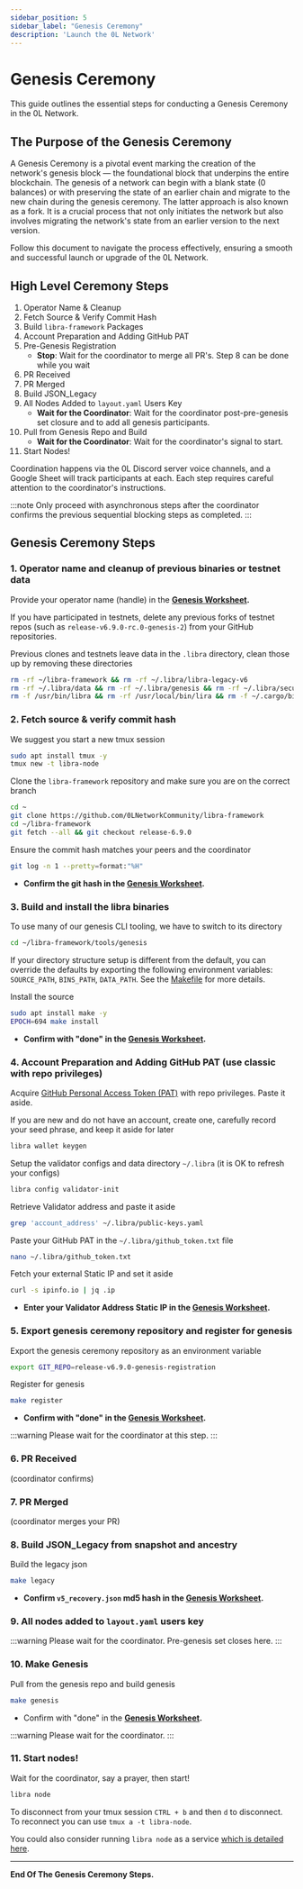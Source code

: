 ```yaml
---
sidebar_position: 5
sidebar_label: "Genesis Ceremony"
description: 'Launch the 0L Network'
---
```


# Genesis Ceremony

This guide outlines the essential steps for conducting a Genesis Ceremony in the 0L Network.

## The Purpose of the Genesis Ceremony

A Genesis Ceremony is a pivotal event marking the creation of the network's genesis block — the foundational block that
underpins the entire blockchain.
The genesis of a network can begin with a blank state (0 balances) or with preserving the state of an earlier chain and
migrate to the new chain during the genesis ceremony. The latter approach is also known as a fork.
It is a crucial process that not only initiates the network but also involves migrating the network's state from an
earlier version to the next version.

Follow this document to navigate the process effectively, ensuring a smooth and successful launch or upgrade of the 0L
Network.

## High Level Ceremony Steps

1. Operator Name & Cleanup
2. Fetch Source & Verify Commit Hash
3. Build `libra-framework` Packages
4. Account Preparation and Adding GitHub PAT
5. Pre-Genesis Registration
    - **Stop**: Wait for the coordinator to merge all PR's. Step 8 can be done while you wait
6. PR Received
7. PR Merged
8. Build JSON_Legacy
9. All Nodes Added to `layout.yaml` Users Key
    - **Wait for the Coordinator**: Wait for the coordinator post-pre-genesis set closure and to add all genesis participants.
10. Pull from Genesis Repo and Build
    - **Wait for the Coordinator**: Wait for the coordinator's signal to start.
11. Start Nodes!

Coordination happens via the 0L Discord server voice channels, and a Google Sheet will track participants at each. Each
step requires careful attention to the coordinator's instructions.

:::note
Only proceed with asynchronous steps after the coordinator confirms the previous sequential blocking steps as completed.
:::


## Genesis Ceremony Steps

### 1. Operator name and cleanup of previous binaries or testnet data

Provide your operator name (handle) in the **[Genesis Worksheet](https://docs.google.com/spreadsheets/d/19hZTqGeN1cVw0Jlj5vWtMSEB36EYftjdSfPHhgwCiy8/edit#gid=1604681690).**

If you have participated in testnets, delete any previous forks of testnet repos (such as `release-v6.9.0-rc.0-genesis-2`) from your GitHub repositories.

Previous clones and testnets leave data in the `.libra` directory, clean those up by removing these directories

``` bash
rm -rf ~/libra-framework && rm -rf ~/.libra/libra-legacy-v6
rm -rf ~/.libra/data && rm -rf ~/.libra/genesis && rm -rf ~/.libra/secure-data.json
rm -f /usr/bin/libra && rm -rf /usr/local/bin/lira && rm -f ~/.cargo/bin/libra
```


### 2. Fetch source & verify commit hash

We suggest you start a new tmux session
``` bash
sudo apt install tmux -y
tmux new -t libra-node
```

Clone the `libra-framework` repository and make sure you are on the correct branch
``` bash
cd ~
git clone https://github.com/0LNetworkCommunity/libra-framework
cd ~/libra-framework
git fetch --all && git checkout release-6.9.0
```

Ensure the commit hash matches your peers and the coordinator
``` bash
git log -n 1 --pretty=format:"%H"
```

- **Confirm the git hash in the [Genesis Worksheet](https://docs.google.com/spreadsheets/d/19hZTqGeN1cVw0Jlj5vWtMSEB36EYftjdSfPHhgwCiy8/edit#gid=1604681690).**


### 3. Build and install the libra binaries

To use many of our genesis CLI tooling, we have to switch to its directory
``` bash
cd ~/libra-framework/tools/genesis
```

If your directory structure setup is different from the default, you can override the defaults by exporting the following environment variables: `SOURCE_PATH`, `BINS_PATH`, `DATA_PATH`. See the [Makefile](https://github.com/0LNetworkCommunity/libra-framework/blob/03d9f10bb539bda4c3f9de96e4a411971ec88d80/tools/genesis/Makefile#L7) for more details.

Install the source
``` bash
sudo apt install make -y
EPOCH=694 make install
```

- **Confirm with "done" in the [Genesis Worksheet](https://docs.google.com/spreadsheets/d/19hZTqGeN1cVw0Jlj5vWtMSEB36EYftjdSfPHhgwCiy8/edit#gid=1604681690).**


### 4. Account Preparation and Adding GitHub PAT (use classic with repo privileges)

Acquire [GitHub Personal Access Token (PAT)](https://github.com/settings/tokens) with repo privileges. Paste it aside.

If you are new and do not have an account, create one, carefully record your seed phrase, and keep it aside for later
``` bash
libra wallet keygen
```

Setup the validator configs and data directory `~/.libra` (it is OK to refresh your configs)
``` bash
libra config validator-init
```

Retrieve Validator address and paste it aside
``` bash
grep 'account_address' ~/.libra/public-keys.yaml
```

Paste your GitHub PAT in the `~/.libra/github_token.txt` file
``` bash
nano ~/.libra/github_token.txt
```

Fetch your external Static IP and set it aside
``` bash
curl -s ipinfo.io | jq .ip
```

- **Enter your Validator Address Static IP in the [Genesis Worksheet](https://docs.google.com/spreadsheets/d/19hZTqGeN1cVw0Jlj5vWtMSEB36EYftjdSfPHhgwCiy8/edit#gid=1604681690).**


### 5. Export genesis ceremony repository and register for genesis 

Export the genesis ceremony repository as an environment variable
``` bash
export GIT_REPO=release-v6.9.0-genesis-registration
```

Register for genesis
``` bash
make register
```

- **Confirm with "done" in the [Genesis Worksheet](https://docs.google.com/spreadsheets/d/19hZTqGeN1cVw0Jlj5vWtMSEB36EYftjdSfPHhgwCiy8/edit#gid=1604681690).**

:::warning
Please wait for the coordinator at this step.
:::


### 6. PR Received

(coordinator confirms)


### 7. PR Merged

(coordinator merges your PR)


### 8. Build JSON_Legacy from snapshot and ancestry

Build the legacy json
``` bash
make legacy
```

- **Confirm `v5_recovery.json` md5 hash in the [Genesis Worksheet](https://docs.google.com/spreadsheets/d/19hZTqGeN1cVw0Jlj5vWtMSEB36EYftjdSfPHhgwCiy8/edit#gid=1604681690).**


### 9. All nodes added to `layout.yaml` users key

:::warning
Please wait for the coordinator. Pre-genesis set closes here.
:::


### 10. Make Genesis

Pull from the genesis repo and build genesis
``` bash
make genesis
```

- Confirm with "done" in the **[Genesis Worksheet](https://docs.google.com/spreadsheets/d/19hZTqGeN1cVw0Jlj5vWtMSEB36EYftjdSfPHhgwCiy8/edit#gid=1604681690).**

:::warning
Please wait for the coordinator.
:::


### 11. Start nodes!

Wait for the coordinator, say a prayer, then start!
``` bash
libra node
```

To disconnect from your tmux session `CTRL + b` and then `d` to disconnect. To reconnect you can use `tmux a -t libra-node`.

You could also consider running `libra node` as a service [which is detailed here](validators/detailed-instructions#setup-as-a-serviceoptional).


---
**End Of The Genesis Ceremony Steps.**
